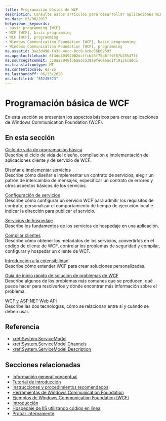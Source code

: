 ```yaml
---
title: Programación básica de WCF
description: Consulte estos artículos para desarrollar aplicaciones Windows Communication Foundation, desde el ciclo de vida de programación básico hasta la solución de problemas.
ms.date: 03/30/2017
helpviewer_keywords:
- basic programming [WCF]
- WCF [WCF], basic programming
- WCF [WCF], programming
- Windows Communication Foundation [WCF], basic programming
- Windows Communication Foundation [WCF], programming
ms.assetid: 3ae3d498-f43c-4ecc-8cc0-6cbe36b62593
ms.openlocfilehash: 6f4de39494902dcffcb25f75a6ff9f57b28547ff
ms.sourcegitcommit: 358a28048f36a8dca39a9fe6e6ac1f1913acadd5
ms.translationtype: MT
ms.contentlocale: es-ES
ms.lasthandoff: 06/23/2020
ms.locfileid: "85245523"
---
```

# <a name="basic-wcf-programming"></a>Programación básica de WCF

En esta sección se presentan los aspectos básicos para crear aplicaciones de Windows Communication Foundation (WCF).

## <a name="in-this-section"></a>En esta sección

 [Ciclo de vida de programación básica](basic-programming-lifecycle.md)\
 Describe el ciclo de vida del diseño, compilación e implementación de aplicaciones cliente y de servicio de WCF.

 [Diseñar e implementar servicios](designing-and-implementing-services.md)\
 Describe cómo diseñar e implementar un contrato de servicios, elegir un patrón de intercambio de mensajes, especificar un contrato de errores y otros aspectos básicos de los servicios.

 [Configuración de servicios](configuring-services.md)\
 Describe cómo configurar un servicio WCF para admitir los requisitos de contrato, personalizar el comportamiento de tiempo de ejecución local e indicar la dirección para publicar el servicio.

 [Servicios de hospedaje](hosting-services.md)\
 Describe los fundamentos de los servicios de hospedaje en una aplicación.

 [Compilar clientes](building-clients.md)\
 Describe cómo obtener los metadatos de los servicios, convertirlos en el código de cliente de WCF, controlar los problemas de seguridad y compilar, configurar y hospedar un cliente de WCF.

 [Introducción a la extensibilidad](introduction-to-extensibility.md)\
 Describe cómo extender WCF para crear soluciones personalizadas.

 [Guía de inicio rápido de solución de problemas de WCF](wcf-troubleshooting-quickstart.md)\
 Describe algunos de los problemas más comunes que se producen, qué puede hacer para resolverlos y dónde encontrar más información sobre el problema.

 [WCF y ASP.NET Web API](wcf-and-aspnet-web-api.md)\
 Describe las dos tecnologías, cómo se relacionan entre sí y cuándo se deben usar.

## <a name="reference"></a>Referencia

- <xref:System.ServiceModel>
- <xref:System.ServiceModel.Channels>
- <xref:System.ServiceModel.Description>

## <a name="related-sections"></a>Secciones relacionadas

- [Información general conceptual](conceptual-overview.md)
- [Tutorial de Introducción](getting-started-tutorial.md)
- [Instrucciones y procedimientos recomendados](guidelines-and-best-practices.md)
- [Herramientas de Windows Communication Foundation](tools.md)
- [Ejemplos de Windows Communication Foundation (WCF)](./samples/index.md)
- [Introducción](./samples/getting-started-sample.md)
- [Hospedaje de IIS utilizando código en línea](./samples/iis-hosting-using-inline-code.md)
- [Probar internamente](./samples/self-host.md)

